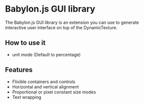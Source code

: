 # Babylon.js GUI library

The Babylon.js GUI library is an extension you can use to generate interactive user interface on top of the DynamicTexture.

## How to use it

- unit mode (Default to percentage)

## Features
* Flixible containers and controls
* Horizontal and vertical alignment
* Proportional or pixel constant size modes
* Text wrapping


